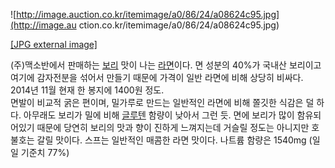 ![http://image.auction.co.kr/itemimage/a0/86/24/a08624c95.jpg](http://image.au
ction.co.kr/itemimage/a0/86/24/a08624c95.jpg)

[[JPG external
image]](http://image.auction.co.kr/itemimage/a0/86/24/a08624c95.jpg)

(주)맥소반에서 판매하는 [보리](%EB%B3%B4%EB%A6%AC.md) 맛이 나는
[라면](%EB%9D%BC%EB%A9%B4.md)이다. 면 성분의 40%가 국내산 보리이고 여기에 감자전분을 섞어서 만들기 때문에
가격이 일반 라면에 비해 상당히 비싸다. 2014년 11월 현재 한 봉지에 1400원 정도.  
면발이 비교적 굵은 편이며, 밀가루로 만드는 일반적인 라면에 비해 쫄깃한 식감은 덜 하다. 아무래도 보리가 밀에 비해
[글루텐](%EA%B8%80%EB%A3%A8%ED%85%90.md) 함량이 낮아서 그런 듯. 면에 보리가 많이 함유되어있기 때문에
당연히 보리의 맛과 향이 진하게 느껴지는데 거슬릴 정도는 아니지만 호불호는 갈릴 맛이다. 스프는 일반적인 매콤한 라면 맛이다. 나트륨 함량은
1540mg (일일 기준치 77%)

